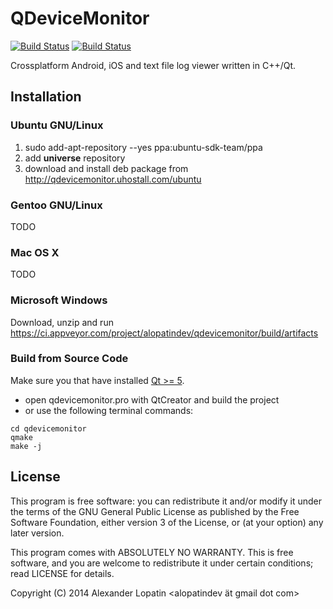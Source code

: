 QDeviceMonitor
==============

[![Build Status](https://api.travis-ci.org/alopatindev/qdevicemonitor.svg?branch=master)](https://travis-ci.org/alopatindev/qdevicemonitor)
[![Build Status](https://ci.appveyor.com/api/projects/status/0uex640qxdalur5n?svg=true)](https://ci.appveyor.com/project/alopatindev/qdevicemonitor)

Crossplatform Android, iOS and text file log viewer written in C++/Qt.

Installation
------------

### Ubuntu GNU/Linux
1. sudo add-apt-repository --yes ppa:ubuntu-sdk-team/ppa
2. add **universe** repository
3. download and install deb package from http://qdevicemonitor.uhostall.com/ubuntu

### Gentoo GNU/Linux
TODO

### Mac OS X
TODO

### Microsoft Windows
Download, unzip and run https://ci.appveyor.com/project/alopatindev/qdevicemonitor/build/artifacts

### Build from Source Code
Make sure you that have installed [Qt >= 5](http://www.qt.io/download-open-source).
* open qdevicemonitor.pro with QtCreator and build the project
* or use the following terminal commands:
```
cd qdevicemonitor
qmake
make -j
```

License
-------

This program is free software: you can redistribute it and/or modify
it under the terms of the GNU General Public License as published by
the Free Software Foundation, either version 3 of the License, or (at
your option) any later version.

This program comes with ABSOLUTELY NO WARRANTY.
This is free software, and you are welcome to redistribute it
under certain conditions; read LICENSE for details.

Copyright (C) 2014  Alexander Lopatin <alopatindev ät gmail dot com>
